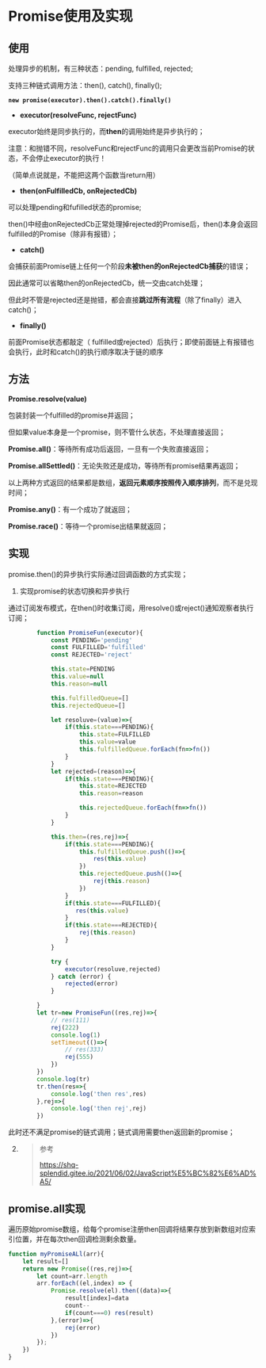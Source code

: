 # Promise使用及实现

## 使用

处理异步的机制，有三种状态：pending, fulfilled, rejected;

支持三种链式调用方法：then(), catch(), finally();

**`new promise(executor).then().catch().finally()`**

- **executor(resolveFunc, rejectFunc)**

executor始终是同步执行的，而**then**的调用始终是异步执行的；

 注意：和抛错不同，resolveFunc和rejectFunc的调用只会更改当前Promise的状态，不会停止executor的执行！

（简单点说就是，不能把这两个函数当return用）



- **then(onFulfilledCb, onRejectedCb)**

可以处理pending和fufilled状态的promise;

then()中经由onRejectedCb正常处理掉rejected的Promise后，then()本身会返回fulfilled的Promise（除非有报错）；



- **catch()**

会捕获前面Promise链上任何一个阶段**未被then的onRejectedCb捕获**的错误；

因此通常可以省略then的onRejectedCb，统一交由catch处理；

但此时不管是rejected还是抛错，都会直接**跳过所有流程**（除了finally）进入catch()；



- **finally()**

前面Promise状态都敲定（ fulfilled或rejected）后执行；即使前面链上有报错也会执行，此时和catch()的执行顺序取决于链的顺序



## 方法

**Promise.resolve(value)**

包装封装一个fulfilled的promise并返回；

但如果value本身是一个promise，则不管什么状态，不处理直接返回；



**Promise.all()**：等待所有成功后返回，一旦有一个失败直接返回；

**Promise.allSettled()**：无论失败还是成功，等待所有promise结果再返回；

以上两种方式返回的结果都是数组，**返回元素顺序按照传入顺序排列**，而不是兑现时间；



**Promise.any()**：有一个成功了就返回；

**Promise.race()**：等待一个promise出结果就返回；



## 实现

promise.then()的异步执行实际通过回调函数的方式实现；

1. 实现promise的状态切换和异步执行

通过订阅发布模式，在then()时收集订阅，用resolve()或reject()通知观察者执行订阅；

```js
        function PromiseFun(executor){
            const PENDING='pending'
            const FULFILLED='fulfilled'
            const REJECTED='reject'

            this.state=PENDING
            this.value=null
            this.reason=null

            this.fulfilledQueue=[]
            this.rejectedQueue=[]

            let resoluve=(value)=>{
                if(this.state===PENDING){
                    this.state=FULFILLED
                    this.value=value
                    this.fulfilledQueue.forEach(fn=>fn())
                }
            }
            let rejected=(reason)=>{
                if(this.state===PENDING){
                    this.state=REJECTED
                    this.reason=reason

                    this.rejectedQueue.forEach(fn=>fn())
                }
            }

            this.then=(res,rej)=>{
                if(this.state===PENDING){
                    this.fulfilledQueue.push(()=>{
                        res(this.value)
                    })
                    this.rejectedQueue.push(()=>{
                        rej(this.reason)
                    })
                }
                if(this.state===FULFILLED){
                   res(this.value)
                }
                if(this.state===REJECTED){
                    rej(this.reason)
                }
            }

            try {
                executor(resoluve,rejected)
            } catch (error) {
                rejected(error)
            }

        }
        let tr=new PromiseFun((res,rej)=>{
            // res(111)   
            rej(222)
            console.log(1)
            setTimeout(()=>{
                // res(333)
                rej(555)
            })
        })
        console.log(tr)
        tr.then(res=>{
            console.log('then res',res)
        },rej=>{
            console.log('then rej',rej)
        })
```

此时还不满足promise的链式调用；链式调用需要then返回新的promise；

2. > 参考
   > 
   > https://shq-splendid.gitee.io/2021/06/02/JavaScript%E5%BC%82%E6%AD%A5/



## promise.all实现

遍历原始promise数组，给每个promise注册then回调将结果存放到新数组对应索引位置，并在每次then回调检测剩余数量。

```js
function myPromiseALl(arr){
    let result=[]
    return new Promise((res,rej)=>{
        let count=arr.length
        arr.forEach((el,index) => {
            Promise.resolve(el).then((data)=>{
                result[index]=data
                count--
                if(count===0) res(result)
            },(error)=>{
                rej(error)
            })
        });
    })
}
```

